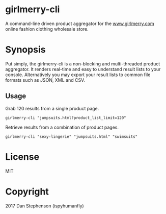 # girlmerry-cli
A command-line driven product aggregator for the www.girlmerry.com online fashion clothing wholesale store.

# Synopsis
Put simply, the girlmerry-cli is a non-blocking and multi-threaded product aggregator. It renders real-time and easy to understand result lists to your console.
Alternatively you may export your result lists to common file formats such as JSON, XML and CSV.

## Usage

Grab 120 results from a single product page.

    girlmerry-cli "jumpsuits.html?product_list_limit=120"

Retrieve results from a combination of product pages.

    girlmerry-cli "sexy-lingerie" "jumpsuits.html" "swimsuits"

# License
MIT

# Copyright
2017 Dan Stephenson (ispyhumanfly)

